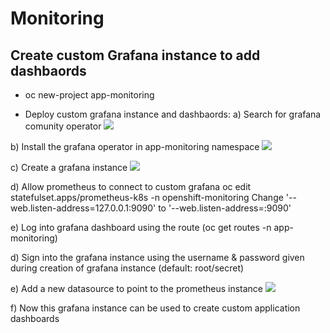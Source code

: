 # Monitoring

## Create custom Grafana instance to add dashbaords

- oc new-project app-monitoring

- Deploy custom grafana instance and dashbaords:
a) Search for grafana comunity operator
![](https://user-images.githubusercontent.com/13202504/71592411-1d7af280-2b56-11ea-898e-e1b01948008d.png)

b) Install the grafana operator in app-monitoring namespace
![](https://user-images.githubusercontent.com/13202504/71592590-d6413180-2b56-11ea-9920-5ae753db5a4b.png)

c) Create a grafana instance
![](https://user-images.githubusercontent.com/13202504/71593269-65e7df80-2b59-11ea-909d-3051ae5c2ce1.png)

d) Allow prometheus to connect to custom grafana
oc edit statefulset.apps/prometheus-k8s -n openshift-monitoring
Change '--web.listen-address=127.0.0.1:9090' to '--web.listen-address=:9090'

e) Log into grafana dashboard using the route (oc get routes -n app-monitoring)

d) Sign into the grafana instance using the username & password given during creation of grafana instance (default: root/secret)

e) Add a new datasource to point to the prometheus instance
![](https://user-images.githubusercontent.com/13202504/71593774-579ac300-2b5b-11ea-8dcd-fc77ffadc362.png)

f) Now this grafana instance can be used to create custom application dashboards